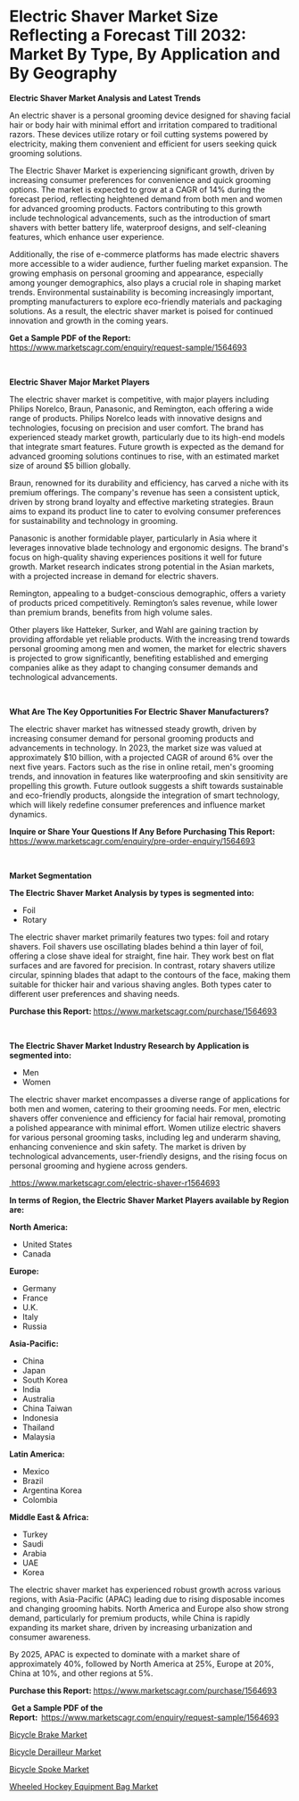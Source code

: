 <p><h1>Electric Shaver Market Size Reflecting a Forecast Till 2032: Market By Type, By Application and By Geography</h1></p><p><strong>Electric Shaver Market Analysis and Latest Trends</strong></p>
<p><p>An electric shaver is a personal grooming device designed for shaving facial hair or body hair with minimal effort and irritation compared to traditional razors. These devices utilize rotary or foil cutting systems powered by electricity, making them convenient and efficient for users seeking quick grooming solutions.</p><p>The Electric Shaver Market is experiencing significant growth, driven by increasing consumer preferences for convenience and quick grooming options. The market is expected to grow at a CAGR of 14% during the forecast period, reflecting heightened demand from both men and women for advanced grooming products. Factors contributing to this growth include technological advancements, such as the introduction of smart shavers with better battery life, waterproof designs, and self-cleaning features, which enhance user experience.</p><p>Additionally, the rise of e-commerce platforms has made electric shavers more accessible to a wider audience, further fueling market expansion. The growing emphasis on personal grooming and appearance, especially among younger demographics, also plays a crucial role in shaping market trends. Environmental sustainability is becoming increasingly important, prompting manufacturers to explore eco-friendly materials and packaging solutions. As a result, the electric shaver market is poised for continued innovation and growth in the coming years.</p></p>
<p><strong>Get a Sample PDF of the Report:&nbsp;</strong> <a href="https://www.marketscagr.com/enquiry/request-sample/1564693?utm_campaign=1869&utm_medium=2&utm_source=Github&utm_content=ia&utm_term=04042025&utm_id=electric-shaver">https://www.marketscagr.com/enquiry/request-sample/1564693</a></p>
<p>&nbsp;</p>
<p><strong>Electric Shaver Major Market Players</strong></p>
<p><p>The electric shaver market is competitive, with major players including Philips Norelco, Braun, Panasonic, and Remington, each offering a wide range of products. Philips Norelco leads with innovative designs and technologies, focusing on precision and user comfort. The brand has experienced steady market growth, particularly due to its high-end models that integrate smart features. Future growth is expected as the demand for advanced grooming solutions continues to rise, with an estimated market size of around $5 billion globally.</p><p>Braun, renowned for its durability and efficiency, has carved a niche with its premium offerings. The company's revenue has seen a consistent uptick, driven by strong brand loyalty and effective marketing strategies. Braun aims to expand its product line to cater to evolving consumer preferences for sustainability and technology in grooming. </p><p>Panasonic is another formidable player, particularly in Asia where it leverages innovative blade technology and ergonomic designs. The brand's focus on high-quality shaving experiences positions it well for future growth. Market research indicates strong potential in the Asian markets, with a projected increase in demand for electric shavers.</p><p>Remington, appealing to a budget-conscious demographic, offers a variety of products priced competitively. Remington’s sales revenue, while lower than premium brands, benefits from high volume sales. </p><p>Other players like Hatteker, Surker, and Wahl are gaining traction by providing affordable yet reliable products. With the increasing trend towards personal grooming among men and women, the market for electric shavers is projected to grow significantly, benefiting established and emerging companies alike as they adapt to changing consumer demands and technological advancements.</p></p>
<p>&nbsp;</p>
<p><strong>What Are The Key Opportunities For Electric Shaver Manufacturers?</strong></p>
<p><p>The electric shaver market has witnessed steady growth, driven by increasing consumer demand for personal grooming products and advancements in technology. In 2023, the market size was valued at approximately $10 billion, with a projected CAGR of around 6% over the next five years. Factors such as the rise in online retail, men's grooming trends, and innovation in features like waterproofing and skin sensitivity are propelling this growth. Future outlook suggests a shift towards sustainable and eco-friendly products, alongside the integration of smart technology, which will likely redefine consumer preferences and influence market dynamics.</p></p>
<p><strong>Inquire or Share Your Questions If Any Before Purchasing This Report:</strong> <a href="https://www.marketscagr.com/enquiry/pre-order-enquiry/1564693?utm_campaign=1869&utm_medium=2&utm_source=Github&utm_content=ia&utm_term=04042025&utm_id=electric-shaver">https://www.marketscagr.com/enquiry/pre-order-enquiry/1564693</a></p>
<p>&nbsp;</p>
<p><strong>Market Segmentation</strong></p>
<p><strong>The Electric Shaver Market Analysis by types is segmented into:</strong></p>
<p><ul><li>Foil</li><li>Rotary</li></ul></p>
<p><p>The electric shaver market primarily features two types: foil and rotary shavers. Foil shavers use oscillating blades behind a thin layer of foil, offering a close shave ideal for straight, fine hair. They work best on flat surfaces and are favored for precision. In contrast, rotary shavers utilize circular, spinning blades that adapt to the contours of the face, making them suitable for thicker hair and various shaving angles. Both types cater to different user preferences and shaving needs.</p></p>
<p><strong>Purchase this Report:&nbsp;</strong><a href="https://www.marketscagr.com/purchase/1564693?utm_campaign=1869&utm_medium=2&utm_source=Github&utm_content=ia&utm_term=04042025&utm_id=electric-shaver">https://www.marketscagr.com/purchase/1564693</a></p>
<p>&nbsp;</p>
<p><strong>The Electric Shaver Market Industry Research by Application is segmented into:</strong></p>
<p><ul><li>Men</li><li>Women</li></ul></p>
<p><p>The electric shaver market encompasses a diverse range of applications for both men and women, catering to their grooming needs. For men, electric shavers offer convenience and efficiency for facial hair removal, promoting a polished appearance with minimal effort. Women utilize electric shavers for various personal grooming tasks, including leg and underarm shaving, enhancing convenience and skin safety. The market is driven by technological advancements, user-friendly designs, and the rising focus on personal grooming and hygiene across genders.</p></p>
<p><a href="https://www.marketscagr.com/electric-shaver-r1564693?utm_campaign=1869&utm_medium=2&utm_source=Github&utm_content=ia&utm_term=04042025&utm_id=electric-shaver">&nbsp;https://www.marketscagr.com/electric-shaver-r1564693</a></p>
<p><strong>In terms of Region, the Electric Shaver Market Players available by Region are:</strong></p>
<p>
    <p> <strong> North America: </strong>
        <ul>
            <li>United States</li>
            <li>Canada</li>
        </ul>
        </p> 
    <p> <strong> Europe: </strong>
        <ul>
            <li>Germany</li>
            <li>France</li>
            <li>U.K.</li>
            <li>Italy</li>
            <li>Russia</li>
        </ul>
        </p> 
    <p> <strong> Asia-Pacific: </strong>
        <ul>
            <li>China</li>
            <li>Japan</li>
            <li>South Korea</li>
            <li>India</li>
            <li>Australia</li>
            <li>China Taiwan</li>
            <li>Indonesia</li>
            <li>Thailand</li>
            <li>Malaysia</li>
        </ul>
        </p> 
    <p> <strong> Latin America: </strong>
        <ul>
            <li>Mexico</li>
            <li>Brazil</li>
            <li>Argentina Korea</li>
            <li>Colombia</li>
        </ul>
        </p> 
    <p> <strong> Middle East & Africa: </strong>
        <ul>
            <li>Turkey</li>
            <li>Saudi</li>
            <li>Arabia</li>
            <li>UAE</li>
            <li>Korea</li>
        </ul>
    </p>
    </p>
<p><p>The electric shaver market has experienced robust growth across various regions, with Asia-Pacific (APAC) leading due to rising disposable incomes and changing grooming habits. North America and Europe also show strong demand, particularly for premium products, while China is rapidly expanding its market share, driven by increasing urbanization and consumer awareness. </p><p>By 2025, APAC is expected to dominate with a market share of approximately 40%, followed by North America at 25%, Europe at 20%, China at 10%, and other regions at 5%.</p></p>
<p><strong>Purchase this Report: </strong><a href="https://www.marketscagr.com/purchase/1564693?utm_campaign=1869&utm_medium=2&utm_source=Github&utm_content=ia&utm_term=04042025&utm_id=electric-shaver">https://www.marketscagr.com/purchase/1564693</a></p>
<p>&nbsp;<strong>Get a Sample PDF of the Report:&nbsp;&nbsp;</strong><a href="https://www.marketscagr.com/enquiry/request-sample/1564693?utm_campaign=1869&utm_medium=2&utm_source=Github&utm_content=ia&utm_term=04042025&utm_id=electric-shaver">https://www.marketscagr.com/enquiry/request-sample/1564693</a></p>
<p><strong></strong></p>
<p><p><a href="https://github.com/ekerswenzlb0/Market-Research-Report-List-1/blob/main/bicycle-brake-market.md?utm_campaign=1869&utm_medium=2&utm_source=Github&utm_content=ia&utm_term=04042025&utm_id=electric-shaver">Bicycle Brake Market</a></p><p><a href="https://github.com/CliffMedina6/Market-Research-Report-List-7/blob/main/bicycle-derailleur-market.md?utm_campaign=1869&utm_medium=2&utm_source=Github&utm_content=ia&utm_term=04042025&utm_id=electric-shaver">Bicycle Derailleur Market</a></p><p><a href="https://github.com/bhatttutty2p/Market-Research-Report-List-1/blob/main/bicycle-spoke-market.md?utm_campaign=1869&utm_medium=2&utm_source=Github&utm_content=ia&utm_term=04042025&utm_id=electric-shaver">Bicycle Spoke Market</a></p><p><a href="https://github.com/provorikovar/Market-Research-Report-List-7/blob/main/wheeled-hockey-equipment-bag-market.md?utm_campaign=1869&utm_medium=2&utm_source=Github&utm_content=ia&utm_term=04042025&utm_id=electric-shaver">Wheeled Hockey Equipment Bag Market</a></p></p>